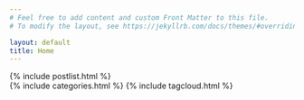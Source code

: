 ```yaml
---
# Feel free to add content and custom Front Matter to this file.
# To modify the layout, see https://jekyllrb.com/docs/themes/#overriding-theme-defaults

layout: default
title: Home
---
```


<div class="col-md-10">
{% include postlist.html %}
</div>
<div class="col-md-2">
{% include categories.html %}
{% include tagcloud.html %}
</div>
